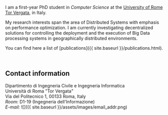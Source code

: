 I am a first-year PhD student in *Computer Science* at the 
[University of Rome Tor Vergata](http://web.uniroma2.it), in Italy.

My research interests span the area of Distributed Systems with emphasis on performance optimization.
I am currently investigating decentralized solutions for controlling the
deployment and the execution of Big Data processing systems
in geographically distributed environments.

You can find here a list of [publications]({{ site.baseurl
		}}/publications.html).

&nbsp;


<a name ="contact"></a>
## Contact information
Dipartimento di Ingegneria Civile e Ingegneria Informatica<br/>
Università di Roma "Tor Vergata"<br/>
Via del Politecnico 1, 00133 Roma, Italy<br/>
*Room:* D1-19 (Ingegneria dell'Informazione)<br/>
*E-mail:* ![]({{ site.baseurl }}/assets/images/email_addr.png)


